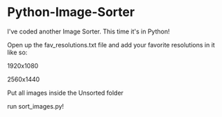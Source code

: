 # Python-Image-Sorter

I've coded another Image Sorter. This time it's in Python!

Open up the fav_resolutions.txt file and add your favorite resolutions in it like so:

 1920x1080

 2560x1440

Put all images inside the Unsorted folder

run sort_images.py!
